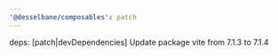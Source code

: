 ```yaml
---
'@desselbane/composables': patch
---
```


deps: [patch|devDependencies] Update package vite from 7.1.3 to 7.1.4
